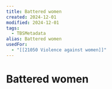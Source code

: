 ```yaml
---
title: Battered women
created: 2024-12-01
modified: 2024-12-01
tags:
  - TBSMetadata
alias: Battered women
usedFor:
  - "[[21050 Violence against women]]"
---
```

# Battered women
